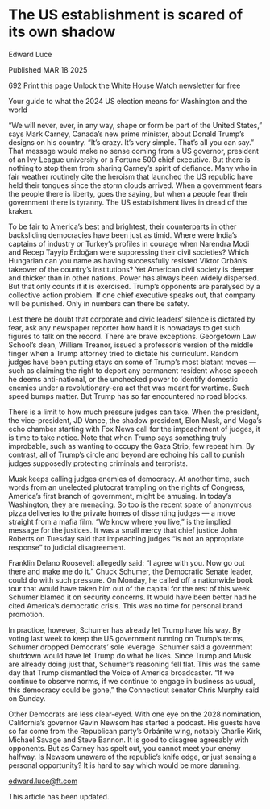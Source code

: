 # The US establishment is scared of its own shadow

Edward Luce

Published
MAR 18 2025

692
Print this page
Unlock the White House Watch newsletter for free

Your guide to what the 2024 US election means for Washington and the world

“We will never, ever, in any way, shape or form be part of the United States,” says Mark Carney, Canada’s new prime minister, about Donald Trump’s designs on his country. “It’s crazy. It’s very simple. That’s all you can say.” That message would make no sense coming from a US governor, president of an Ivy League university or a Fortune 500 chief executive. But there is nothing to stop them from sharing Carney’s spirit of defiance. Many who in fair weather routinely cite the heroism that launched the US republic have held their tongues since the storm clouds arrived. When a government fears the people there is liberty, goes the saying, but when a people fear their government there is tyranny. The US establishment lives in dread of the kraken.

To be fair to America’s best and brightest, their counterparts in other backsliding democracies have been just as timid. Where were India’s captains of industry or Turkey’s profiles in courage when Narendra Modi and Recep Tayyip Erdoğan were suppressing their civil societies? Which Hungarian can you name as having successfully resisted Viktor Orbán’s takeover of the country’s institutions? Yet American civil society is deeper and thicker than in other nations. Power has always been widely dispersed. But that only counts if it is exercised. Trump’s opponents are paralysed by a collective action problem. If one chief executive speaks out, that company will be punished. Only in numbers can there be safety.

Lest there be doubt that corporate and civic leaders’ silence is dictated by fear, ask any newspaper reporter how hard it is nowadays to get such figures to talk on the record. There are brave exceptions. Georgetown Law School’s dean, William Treanor, issued a professor’s version of the middle finger when a Trump attorney tried to dictate his curriculum. Random judges have been putting stays on some of Trump’s most blatant moves — such as claiming the right to deport any permanent resident whose speech he deems anti-national, or the unchecked power to identify domestic enemies under a revolutionary-era act that was meant for wartime. Such speed bumps matter. But Trump has so far encountered no road blocks.

There is a limit to how much pressure judges can take. When the president, the vice-president, JD Vance, the shadow president, Elon Musk, and Maga’s echo chamber starting with Fox News call for the impeachment of judges, it is time to take notice. Note that when Trump says something truly improbable, such as wanting to occupy the Gaza Strip, few repeat him. By contrast, all of Trump’s circle and beyond are echoing his call to punish judges supposedly protecting criminals and terrorists.

Musk keeps calling judges enemies of democracy. At another time, such words from an unelected plutocrat trampling on the rights of Congress, America’s first branch of government, might be amusing. In today’s Washington, they are menacing. So too is the recent spate of anonymous pizza deliveries to the private homes of dissenting judges — a move straight from a mafia film. “We know where you live,” is the implied message for the justices. It was a small mercy that chief justice John Roberts on Tuesday said that impeaching judges “is not an appropriate response” to judicial disagreement. 

Franklin Delano Roosevelt allegedly said: “I agree with you. Now go out there and make me do it.” Chuck Schumer, the Democratic Senate leader, could do with such pressure. On Monday, he called off a nationwide book tour that would have taken him out of the capital for the rest of this week. Schumer blamed it on security concerns. It would have been better had he cited America’s democratic crisis. This was no time for personal brand promotion.

In practice, however, Schumer has already let Trump have his way. By voting last week to keep the US government running on Trump’s terms, Schumer dropped Democrats’ sole leverage. Schumer said a government shutdown would have let Trump do what he likes. Since Trump and Musk are already doing just that, Schumer’s reasoning fell flat. This was the same day that Trump dismantled the Voice of America broadcaster. “If we continue to observe norms, if we continue to engage in business as usual, this democracy could be gone,” the Connecticut senator Chris Murphy said on Sunday.

Other Democrats are less clear-eyed. With one eye on the 2028 nomination, California’s governor Gavin Newsom has started a podcast. His guests have so far come from the Republican party’s Orbánite wing, notably Charlie Kirk, Michael Savage and Steve Bannon. It is good to disagree agreeably with opponents. But as Carney has spelt out, you cannot meet your enemy halfway. Is Newsom unaware of the republic’s knife edge, or just sensing a personal opportunity? It is hard to say which would be more damning.

edward.luce@ft.com

This article has been updated.
